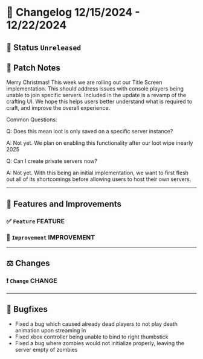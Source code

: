 # :bookmark_tabs:  Changelog 12/15/2024 - 12/22/2024

## :red_circle: Status `Unreleased`

## :speech_balloon: Patch Notes
Merry Christmas! This week we are rolling out our Title Screen implementation. This should address issues with console players being unable to join specific servers.
Included in the update is a revamp of the crafting UI. We hope this helps users better understand what is required to craft, and improve the overall experience.

Common Questions:

Q: Does this mean loot is only saved on a specific server instance?

A: Not yet. We plan on enabling this functionality after our loot wipe inearly 2025

Q: Can I create private servers now?

A: Not yet. With this being an initial implementation, we want to first flesh out all of its shortcomings before allowing users to host their own servers.
________

## :loudspeaker: Features and Improvements


### :white_check_mark: `Feature` FEATURE

### :arrow_up_small: `Improvement` IMPROVEMENT

________

## :balance_scale: Changes

### :exclamation: `Change` CHANGE

________

## :bug: Bugfixes
- Fixed a bug which caused already dead players to not play death animation upon streaming in
- Fixed xbox controller being unable to bind to right thumbstick
- Fixed a bug where zombies would not initialize properly, leaving the server empty of zombies